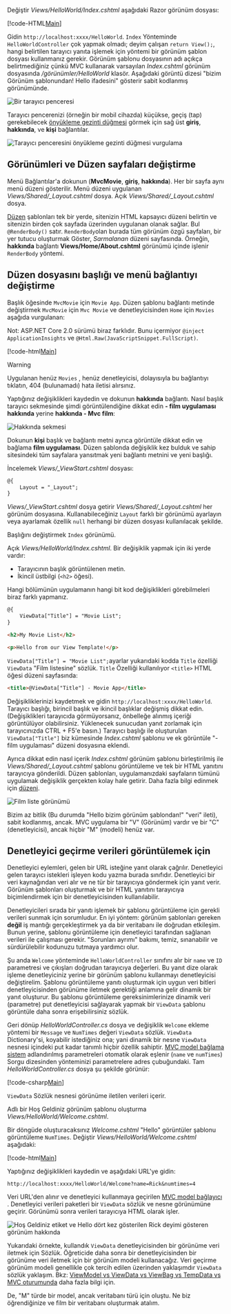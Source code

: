 Değiştir *Views/HelloWorld/Index.cshtml* aşağıdaki Razor görünüm dosyası:

[!code-HTML[Main](../../tutorials/first-mvc-app/start-mvc/sample/MvcMovie/Views/HelloWorld/Index.cshtml)]

Gidin `http://localhost:xxxx/HelloWorld`. `Index` Yönteminde `HelloWorldController` çok yapmak olmadı; deyim çalışan `return View();`, hangi belirtilen tarayıcı yanıta işlemek için yöntemi bir görünüm şablon dosyası kullanmanız gerekir. Görünüm şablonu dosyasının adı açıkça belirtmediğiniz çünkü MVC kullanarak varsayılan *Index.cshtml* görünüm dosyasında */görünümler/HelloWorld* klasör. Aşağıdaki görüntü dizesi "bizim Görünüm şablonundan! Hello ifadesini" gösterir sabit kodlanmış görünümünde.

![Bir tarayıcı penceresi](../../tutorials/first-mvc-app/adding-view/_static/hell_template.png)

Tarayıcı pencerenizi (örneğin bir mobil cihazda) küçükse, geçiş (tap) gerekebilecek [önyükleme gezinti düğmesi](http://getbootstrap.com/components/#navbar) görmek için sağ üst **giriş**, **hakkında**, ve **kişi** bağlantılar.

![Tarayıcı penceresini önyükleme gezinti düğmesi vurgulama](../../tutorials/first-mvc-app/adding-view/_static/1.png)

## <a name="changing-views-and-layout-pages"></a>Görünümleri ve Düzen sayfaları değiştirme

Menü Bağlantılar'a dokunun (**MvcMovie**, **giriş**, **hakkında**). Her bir sayfa aynı menü düzeni gösterilir. Menü düzeni uygulanan *Views/Shared/_Layout.cshtml* dosya. Açık *Views/Shared/_Layout.cshtml* dosya.

[Düzen](xref:mvc/views/layout) şablonları tek bir yerde, sitenizin HTML kapsayıcı düzeni belirtin ve sitenizin birden çok sayfada üzerinden uygulanan olanak sağlar. Bul `@RenderBody()` satır. `RenderBody`olan burada tüm görünüm özgü sayfaları, bir yer tutucu oluşturmak Göster, *Sarmalanan* düzeni sayfasında. Örneğin, **hakkında** bağlantı **Views/Home/About.cshtml** görünümü içinde işlenir `RenderBody` yöntemi.

## <a name="change-the-title-and-menu-link-in-the-layout-file"></a>Düzen dosyasını başlığı ve menü bağlantıyı değiştirme

Başlık öğesinde `MvcMovie` için `Movie App`. Düzen şablonu bağlantı metinde değiştirmek `MvcMovie` için `Mvc Movie` ve denetleyicisinden `Home` için `Movies` aşağıda vurgulanan:

Not: ASP.NET Core 2.0 sürümü biraz farklıdır. Bunu içermiyor `@inject ApplicationInsights` ve `@Html.Raw(JavaScriptSnippet.FullScript)`.

[!code-html[Main](../../tutorials/first-mvc-app/start-mvc/sample/MvcMovie/Views/Shared/_Layout.cshtml?highlight=7,31)]

>[!WARNING]
> Uygulanan henüz `Movies` , henüz denetleyicisi, dolayısıyla bu bağlantıyı tıklatın, 404 (bulunamadı) hata iletisi alırsınız.

Yaptığınız değişiklikleri kaydedin ve dokunun **hakkında** bağlantı. Nasıl başlık tarayıcı sekmesinde şimdi görüntülendiğine dikkat edin **- film uygulaması hakkında** yerine **hakkında - Mvc film**: 

![Hakkında sekmesi](../../tutorials/first-mvc-app/adding-view/_static/about2.png)

Dokunun **kişi** başlık ve bağlantı metni ayrıca görüntüle dikkat edin ve bağlama **film uygulaması**. Düzen şablonda değişiklik kez bulduk ve sahip sitesindeki tüm sayfalara yansıtmak yeni bağlantı metnini ve yeni başlığı.

İncelemek *Views/_ViewStart.cshtml* dosyası:


```HTML
@{
    Layout = "_Layout";
}
```

*Views/_ViewStart.cshtml* dosya getirir *Views/Shared/_Layout.cshtml* her görünüm dosyasına. Kullanabileceğiniz `Layout` farklı bir görünümü ayarlayın veya ayarlamak özellik `null` herhangi bir düzen dosyası kullanılacak şekilde.

Başlığını değiştirmek `Index` görünümü.

Açık *Views/HelloWorld/Index.cshtml*. Bir değişiklik yapmak için iki yerde vardır:

   * Tarayıcının başlık görüntülenen metin.
   * İkincil üstbilgi (`<h2>` öğesi).

Hangi bölümünün uygulamanın hangi bit kod değişiklikleri görebilmeleri biraz farklı yapmanız.


```HTML
@{
    ViewData["Title"] = "Movie List";
}

<h2>My Movie List</h2>

<p>Hello from our View Template!</p>
```

`ViewData["Title"] = "Movie List";`ayarlar yukarıdaki kodda `Title` özelliği `ViewData` "Film listesine" sözlük. `Title` Özelliği kullanılıyor `<title>` HTML öğesi düzeni sayfasında:


```HTML
<title>@ViewData["Title"] - Movie App</title>
   ```

Değişikliklerinizi kaydetmek ve gidin `http://localhost:xxxx/HelloWorld`. Tarayıcı başlığı, birincil başlık ve ikincil başlıklar değişmiş dikkat edin. (Değişiklikleri tarayıcıda görmüyorsanız, önbelleğe alınmış içeriği görüntülüyor olabilirsiniz. Yüklenecek sunucudan yanıt zorlamak için tarayıcınızda CTRL + F5'e basın.) Tarayıcı başlığı ile oluşturulan `ViewData["Title"]` biz kümesinde *Index.cshtml* şablonu ve ek görüntüle "-film uygulaması" düzeni dosyasına eklendi.

Ayrıca dikkat edin nasıl içerik *Index.cshtml* görünüm şablonu birleştirilmiş ile *Views/Shared/_Layout.cshtml* şablonu görüntüleme ve tek bir HTML yanıtını tarayıcıya gönderildi. Düzen şablonları, uygulamanızdaki sayfaların tümünü uygulamak değişiklik gerçekten kolay hale getirir. Daha fazla bilgi edinmek için [düzeni](../../mvc/views/layout.md).

![Film liste görünümü](../../tutorials/first-mvc-app/adding-view/_static/hell3.png)

Bizim az bitlik (Bu durumda "Hello bizim görünüm şablondan!" "veri" ileti), sabit kodlanmış, ancak. MVC uygulama bir "V" (Görünüm) vardır ve bir "C" (denetleyicisi), ancak hiçbir "M" (modeli) henüz var.

## <a name="passing-data-from-the-controller-to-the-view"></a>Denetleyici geçirme verileri görüntülemek için

Denetleyici eylemleri, gelen bir URL isteğine yanıt olarak çağrılır. Denetleyici gelen tarayıcı istekleri işleyen kodu yazma burada sınıfıdır. Denetleyici bir veri kaynağından veri alır ve ne tür bir tarayıcıya göndermek için yanıt verir. Görünüm şablonları oluşturmak ve bir HTML yanıtını tarayıcıya biçimlendirmek için bir denetleyicisinden kullanılabilir.

Denetleyicileri sırada bir yanıtı işlemek bir şablonu görüntüleme için gerekli verileri sunmak için sorumludur. En iyi yöntem: görünüm şablonları gereken **değil** iş mantığı gerçekleştirmek ya da bir veritabanı ile doğrudan etkileşim. Bunun yerine, şablonu görüntüleme için denetleyici tarafından sağlanan verileri ile çalışması gerekir. "Sorunları ayrımı" bakımı, temiz, sınanabilir ve sürdürülebilir kodunuzu tutmaya yardımcı olur.

Şu anda `Welcome` yönteminde `HelloWorldController` sınıfını alır bir `name` ve `ID` parametresi ve çıkışları doğrudan tarayıcıya değerleri. Bu yanıt dize olarak işleme denetleyiciniz yerine bir görünüm şablonu kullanmayı denetleyicisi değiştirelim. Şablonu görüntüleme yanıtı oluşturmak için uygun veri bitleri denetleyicisinden görünüme iletmek gerektiği anlamına gelir dinamik bir yanıt oluşturur. Bu şablonu görüntüleme gereksinimlerinize dinamik veri (parametre) put denetleyicisi sağlayarak yapmak bir `ViewData` şablonu görüntüle daha sonra erişebilirsiniz sözlük.

Geri dönüp *HelloWorldController.cs* dosya ve değişiklik `Welcome` ekleme yöntemi bir `Message` ve `NumTimes` değeri `ViewData` sözlük. `ViewData` Dictionary'si, koyabilir istediğiniz ona; yani dinamik bir nesne `ViewData` nesnesi içindeki put kadar tanımlı hiçbir özellik sahiptir. [MVC model bağlama sistem](xref:mvc/models/model-binding) adlandırılmış parametreleri otomatik olarak eşlenir (`name` ve `numTimes`) Sorgu dizesinden yönteminizi parametrelere adres çubuğundaki. Tam *HelloWorldController.cs* dosya şu şekilde görünür:

[!code-csharp[Main](../../tutorials/first-mvc-app/start-mvc/sample/MvcMovie/Controllers/HelloWorldController.cs?name=snippet_5)]

`ViewData` Sözlük nesnesi görünüme iletilen verileri içerir. 

Adlı bir Hoş Geldiniz görünüm şablonu oluşturma *Views/HelloWorld/Welcome.cshtml*.

Bir döngüde oluşturacaksınız *Welcome.cshtml* "Hello" görüntüler şablonu görüntüleme `NumTimes`. Değiştir *Views/HelloWorld/Welcome.cshtml* aşağıdaki:

[!code-html[Main](../../tutorials/first-mvc-app/start-mvc/sample/MvcMovie/Views/HelloWorld/Welcome.cshtml)]

Yaptığınız değişiklikleri kaydedin ve aşağıdaki URL'ye gidin:

`http://localhost:xxxx/HelloWorld/Welcome?name=Rick&numtimes=4`

Veri URL'den alınır ve denetleyici kullanmaya geçirilen [MVC model bağlayıcı](xref:mvc/models/model-binding) . Denetleyici verileri paketleri bir `ViewData` sözlük ve nesne görünümüne geçirir. Görünümü sonra verileri tarayıcıya HTML olarak işler.

![Hoş Geldiniz etiket ve Hello dört kez gösterilen Rick deyimi gösteren görünüm hakkında](../../tutorials/first-mvc-app/adding-view/_static/rick2.png)

Yukarıdaki örnekte, kullandık `ViewData` denetleyicisinden bir görünüme veri iletmek için Sözlük. Öğreticide daha sonra bir denetleyicisinden bir görünüme veri iletmek için bir görünüm modeli kullanacağız. Veri geçirme görünüm modeli genellikle çok tercih edilen üzerinden yaklaşımdır `ViewData` sözlük yaklaşım. Bkz: [ViewModel vs ViewData vs ViewBag vs TempData vs MVC oturumunda](http://www.mytecbits.com/microsoft/dot-net/viewmodel-viewdata-viewbag-tempdata-mvc) daha fazla bilgi için.

De, "M" türde bir model, ancak veritabanı türü için oluştu. Ne biz öğrendiğinize ve film bir veritabanı oluşturmak atalım.